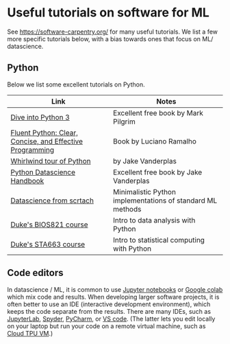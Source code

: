 # Useful tutorials on software for ML

See https://software-carpentry.org/ for many useful tutorials.
We list a few more specific tutorials below, 
with a bias towards ones that focus on ML/ datascience. 

## Python

Below we list some excellent tutorials on Python.

|Link|Notes|
|-|----|
|[Dive into Python 3](https://www.diveinto.org/python3/table-of-contents.html)| Excellent free book by Mark Pilgrim|
|[Fluent Python: Clear, Concise, and Effective Programming](https://www.amazon.com/Fluent-Python-Concise-Effective-Programming/dp/1491946008)| Book by Luciano Ramalho|
[Whirlwind tour of Python](https://github.com/jakevdp/WhirlwindTourOfPython)  |by Jake Vanderplas|
|[Python Datascience Handbook](https://github.com/jakevdp/PythonDataScienceHandbook)| Excellent free book by Jake Vanderplas|
|[Datascience from scrtach](https://www.oreilly.com/library/view/data-science-from/9781492041122/)| Minimalistic Python implementations of standard ML methods |
|[Duke's BIOS821 course](http://people.duke.edu/~ccc14/bios-821-2017/index.html)| Intro to data analysis with Python |
|[Duke's STA663 course](http://people.duke.edu/~ccc14/sta-663-2019/)| Intro to statistical computing with Python |

## Code editors

In datascience / ML, it is common to use  <a href="https://jupyter.org/">Jupyter notebooks</a>
 or [Google colab](https://colab.research.google.com/github/probml/pyprobml/blob/master/notebooks/colab_intro.ipynb)
which mix code and results.
When developing larger software projects, it is often better to use an 
 IDE (interactive development environment),
 which keeps the code separate from the results.
 There are many IDEs, such as 
 <a href="https://github.com/jupyterlab/jupyterlab">JupyterLab</a>,
<a href="https://www.spyder-ide.org">Spyder</a>,
<a href="https://www.jetbrains.com/pycharm/">PyCharm</a>,
or <a href="https://code.visualstudio.com/">VS code</a>.
(The latter lets you edit locally on your laptop but run your code on a remote virtual machine,
such as <a href="https://github.com/probml/probml-notebooks/blob/main/markdown/gcp_ssh_vscode.md">Cloud TPU VM</a>.)




